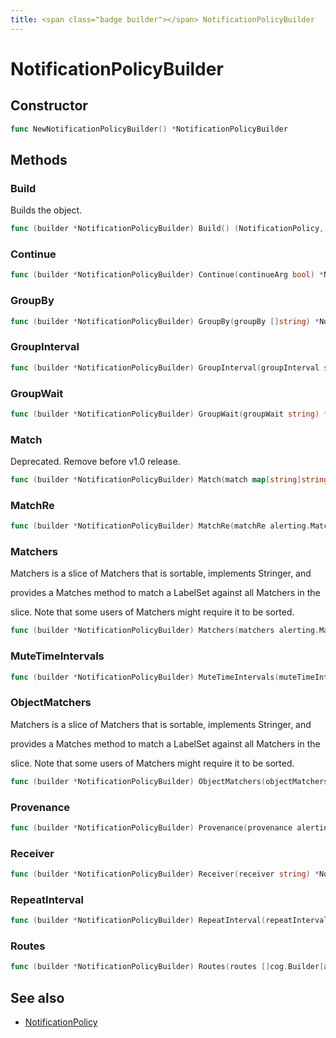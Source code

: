 ```yaml
---
title: <span class="badge builder"></span> NotificationPolicyBuilder
---
```

# <span class="badge builder"></span> NotificationPolicyBuilder

## Constructor

```go
func NewNotificationPolicyBuilder() *NotificationPolicyBuilder
```
## Methods

### <span class="badge object-method"></span> Build

Builds the object.

```go
func (builder *NotificationPolicyBuilder) Build() (NotificationPolicy, error)
```

### <span class="badge object-method"></span> Continue

```go
func (builder *NotificationPolicyBuilder) Continue(continueArg bool) *NotificationPolicyBuilder
```

### <span class="badge object-method"></span> GroupBy

```go
func (builder *NotificationPolicyBuilder) GroupBy(groupBy []string) *NotificationPolicyBuilder
```

### <span class="badge object-method"></span> GroupInterval

```go
func (builder *NotificationPolicyBuilder) GroupInterval(groupInterval string) *NotificationPolicyBuilder
```

### <span class="badge object-method"></span> GroupWait

```go
func (builder *NotificationPolicyBuilder) GroupWait(groupWait string) *NotificationPolicyBuilder
```

### <span class="badge object-method"></span> Match

Deprecated. Remove before v1.0 release.

```go
func (builder *NotificationPolicyBuilder) Match(match map[string]string) *NotificationPolicyBuilder
```

### <span class="badge object-method"></span> MatchRe

```go
func (builder *NotificationPolicyBuilder) MatchRe(matchRe alerting.MatchRegexps) *NotificationPolicyBuilder
```

### <span class="badge object-method"></span> Matchers

Matchers is a slice of Matchers that is sortable, implements Stringer, and

provides a Matches method to match a LabelSet against all Matchers in the

slice. Note that some users of Matchers might require it to be sorted.

```go
func (builder *NotificationPolicyBuilder) Matchers(matchers alerting.Matchers) *NotificationPolicyBuilder
```

### <span class="badge object-method"></span> MuteTimeIntervals

```go
func (builder *NotificationPolicyBuilder) MuteTimeIntervals(muteTimeIntervals []string) *NotificationPolicyBuilder
```

### <span class="badge object-method"></span> ObjectMatchers

Matchers is a slice of Matchers that is sortable, implements Stringer, and

provides a Matches method to match a LabelSet against all Matchers in the

slice. Note that some users of Matchers might require it to be sorted.

```go
func (builder *NotificationPolicyBuilder) ObjectMatchers(objectMatchers alerting.ObjectMatchers) *NotificationPolicyBuilder
```

### <span class="badge object-method"></span> Provenance

```go
func (builder *NotificationPolicyBuilder) Provenance(provenance alerting.Provenance) *NotificationPolicyBuilder
```

### <span class="badge object-method"></span> Receiver

```go
func (builder *NotificationPolicyBuilder) Receiver(receiver string) *NotificationPolicyBuilder
```

### <span class="badge object-method"></span> RepeatInterval

```go
func (builder *NotificationPolicyBuilder) RepeatInterval(repeatInterval string) *NotificationPolicyBuilder
```

### <span class="badge object-method"></span> Routes

```go
func (builder *NotificationPolicyBuilder) Routes(routes []cog.Builder[alerting.NotificationPolicy]) *NotificationPolicyBuilder
```

## See also

 * <span class="badge object-type-struct"></span> [NotificationPolicy](./object-NotificationPolicy.md)
